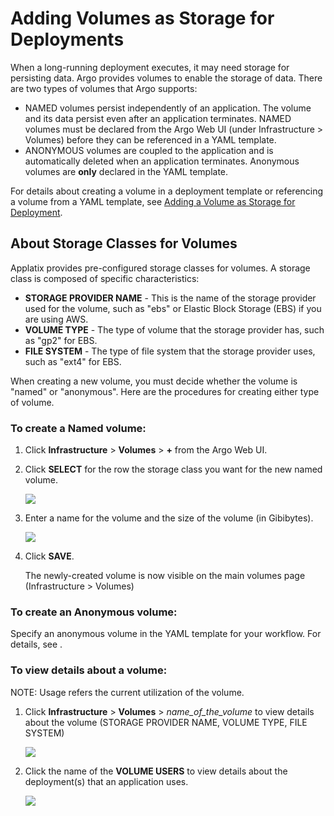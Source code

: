 # Adding Volumes as Storage for Deployments

When a long-running deployment executes, it may need storage for persisting data. <span class="GeneralApplatix Platform Name">Argo</span> provides volumes to enable the storage of data. There are two types of volumes that <span class="GeneralApplatix Platform Name">Argo</span> supports:

*   <span class="UI_element">NAMED</span> volumes persist independently of an application. The volume and its data persist even after an application terminates. NAMED volumes must be declared from the <span class="NewSetApplatix Cluster Console">Argo Web UI</span> (under <span class="UI_element">Infrastructure</span> > <span class="UI_element">Volumes</span>) before they can be referenced in a <span class="NewSetYAML template">YAML template</span>.
*   <span class="UI_element">ANONYMOUS</span> volumes are coupled to the application and is automatically deleted when an application terminates. Anonymous volumes are **only** declared in the <span class="NewSetYAML template">YAML template</span>.

For details about creating a volume in a deployment template or referencing a volume from a <span class="GeneralYAML template">YAML template</span>, see [Adding a Volume as Storage for Deployment](#/docs;doc=%2F..%2Fyaml%2Fex_add_volume_deployment.md).

## About Storage Classes for Volumes

Applatix provides pre-configured storage classes for volumes. A storage class is composed of specific characteristics:

*   **STORAGE PROVIDER NAME** - This is the name of the storage provider used for the volume, such as "ebs" or Elastic Block Storage (EBS) if you are using AWS.
*   **VOLUME TYPE** - The type of volume that the storage provider has, such as "gp2" for EBS.
*   **FILE SYSTEM** - The type of file system that the storage provider uses, such as "ext4" for EBS.

When creating a new volume, you must decide whether the volume is "named" or "anonymous". Here are the procedures for creating either type of volume.

### To create a Named volume:

1.  Click **Infrastructure** > **Volumes** > **+** from the <span class="GeneralApplatix Cluster Console">Argo Web UI</span>.

2.  Click **SELECT** for the row the storage class you want for the new named volume.

    ![](../docs/images/infrastructure_volumes_create_config_1177x498.png)

3.  Enter a name for the volume and the size of the volume (in Gibibytes).

    ![](../docs/images/infrastructure_volumes_create_properties.png)

4.  Click **SAVE**.

    The newly-created volume is now visible on the main volumes page (Infrastructure > Volumes)

### To create an Anonymous volume:

Specify an anonymous volume in the <span class="GeneralYAML template">YAML template</span> for your workflow. For details, see .

### To view details about a volume:

NOTE: Usage refers the current utilization of the volume.

1.  Click **Infrastructure** > **Volumes** > _name_of_the_volume_ to view details about the volume (STORAGE PROVIDER NAME, VOLUME TYPE, FILE SYSTEM)

    ![](../docs/images/infrastructure_volumes_usage_users.png)

2.  Click the name of the **VOLUME USERS** to view details about the deployment(s) that an application uses.

    ![](../docs/images/applications_deployed_details_spending.png)